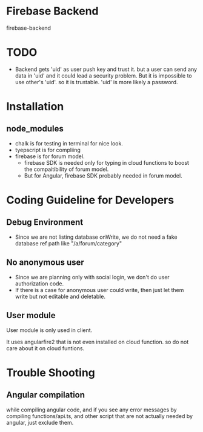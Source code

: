 # Firebase Backend

firebase-backend


# TODO

* Backend gets 'uid' as user push key and trust it. but a user can send any data in 'uid' and it could lead a security problem. But it is impossible to use other's 'uid'. so it is trustable. 'uid' is more likely a password.





# Installation


## node_modules

* chalk is for testing in terminal for nice look.
* tyepscript is for compliing
* firebase is for forum model.
    * firebase SDK is needed only for typing in cloud functions to boost the compaitibility of forum model.
    * But for Angular, firebase SDK probably needed in forum model.



# Coding Guideline for Developers

## Debug Environment

* Since we are not listing database onWrite, we do not need a fake database ref path like "/a/forum/category"


## No anonymous user

* Since we are planning only with social login, we don't do user authorization code.
* If there is a case for anonymous user could write, then just let them write but not editable and deletable.


## User module

User module is only used in client.

It uses angularfire2 that is not even installed on cloud function. so do not care about it on cloud funtions.



# Trouble Shooting

## Angular compilation

while compiling angular code, and if you see any error messages by compiling functions/api.ts, and other script that are not actually needed by angular, just exclude them.
